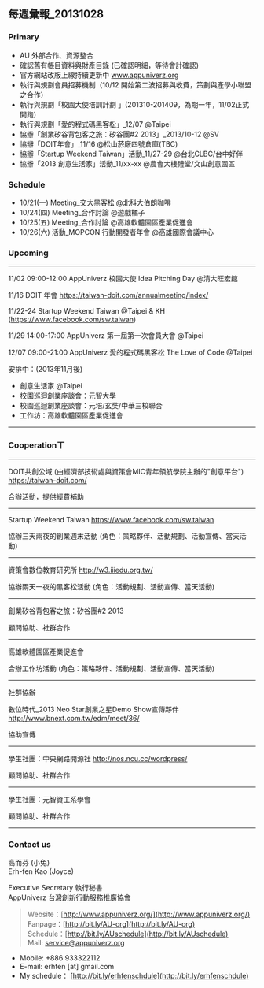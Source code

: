 ## 每週彙報_20131028

### Primary
* AU 外部合作、資源整合
* 確認舊有帳目資料與財產目錄 (已確認明細，等待會計確認)
* 官方網站改版上線持續更新中 www.appuniverz.org
* 執行與規劃會員招募機制（10/12 開始第二波招募與收費，策劃與產學小聯盟之合作）
* 執行與規劃「校園大使培訓計劃 」(201310-201409，為期一年，11/02正式開跑)
* 執行與規劃「愛的程式碼黑客松」_12/07 @Taipei
* 協辦「創業矽谷背包客之旅：矽谷團#2 2013」_2013/10-12 @SV
* 協辦「DOIT年會」_11/16 @松山菸廠四號倉庫(TBC)
* 協辦「Startup Weekend Taiwan」活動_11/27-29 @台北CLBC/台中好伴
* 協辦「2013 創意生活家」活動_11/xx-xx @農會大樓禮堂/文山創意園區


### Schedule

* 10/21(一) Meeting_交大黑客松 @北科大伯朗咖啡
* 10/24(四) Meeting_合作討論 @遊戲橘子
* 10/25(五) Meeting_合作討論 @高雄軟體園區產業促進會
* 10/26(六) 活動_MOPCON 行動開發者年會 @高雄國際會議中心


### Upcoming

----------------------------

11/02 09:00-12:00 AppUniverz 校園大使 Idea Pitching Day @清大旺宏館

11/16 DOIT 年會 https://taiwan-doit.com/annualmeeting/index/

11/22-24 Startup Weekend Taiwan @Taipei & KH (https://www.facebook.com/sw.taiwan)

11/29 14:00-17:00 AppUniverz 第一屆第一次會員大會 @Taipei

12/07 09:00-21:00 AppUniverz 愛的程式碼黑客松 The Love of Code @Taipei

安排中：(2013年11月後)

* 創意生活家 @Taipei 
* 校園巡迴創業座談會：元智大學
* 校園巡迴創業座談會：元培/玄奘/中華三校聯合
* 工作坊：高雄軟體園區產業促進會

----------------------------


### Cooperationㄒ
----------------------------
DOIT共創公域 (由經濟部技術處與資策會MIC青年領航學院主辦的"創意平台") https://taiwan-doit.com/

合辦活動，提供經費補助

----------------------------
Startup Weekend Taiwan https://www.facebook.com/sw.taiwan

協辦三天兩夜的創業週末活動 (角色：策略夥伴、活動規劃、活動宣傳、當天活動)

----------------------------
資策會數位教育研究所 http://w3.iiiedu.org.tw/

協辦兩天一夜的黑客松活動 (角色：活動規劃、活動宣傳、當天活動)

----------------------------
創業矽谷背包客之旅：矽谷團#2 2013

顧問協助、社群合作

----------------------------
高雄軟體園區產業促進會

合辦工作坊活動 (角色：策略夥伴、活動規劃、活動宣傳、當天活動)

----------------------------
社群協辦

數位時代_2013 Neo Star創業之星Demo Show宣傳夥伴 http://www.bnext.com.tw/edm/meet/36/

協助宣傳

----------------------------
學生社團：中央網路開源社 http://nos.ncu.cc/wordpress/

顧問協助、社群合作

----------------------------
學生社團：元智資工系學會

顧問協助、社群合作

----------------------------


### Contact us

高而芬 (小兔) <br/>
Erh-fen Kao (Joyce) <br/>

Executive Secretary 執行秘書 <br/>
AppUniverz 台灣創新行動服務推廣協會 <br/>
> Website：[http://www.appuniverz.org/](http://www.appuniverz.org/) <br/>
> Fanpage：[http://bit.ly/AU-org](http://bit.ly/AU-org) <br/>
> Schedule：[http://bit.ly/AUschedule](http://bit.ly/AUschedule) <br/>
> Mail: [service@appuniverz.org](service@appuniverz.org) <br/>

* Mobile: +886 933322112 
* E-mail: erhfen [at] gmail.com 
* My schedule： [http://bit.ly/erhfenschdule](http://bit.ly/erhfenschdule)
